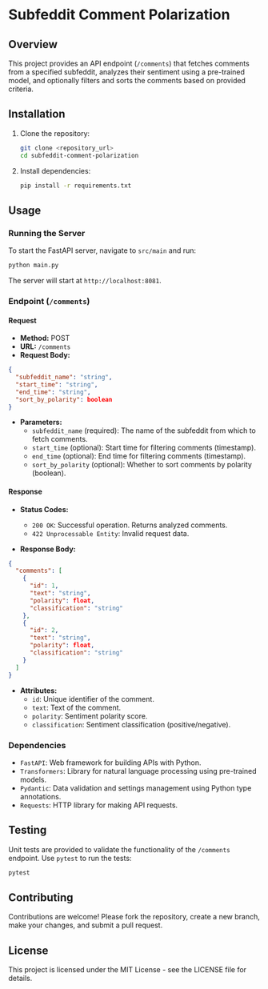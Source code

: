 
# Subfeddit Comment Polarization

## Overview

This project provides an API endpoint (`/comments`) that fetches comments from a specified subfeddit, analyzes their sentiment using a pre-trained model, and optionally filters and sorts the comments based on provided criteria.

## Installation

1. Clone the repository:

   ```bash
   git clone <repository_url>
   cd subfeddit-comment-polarization
   ```

2. Install dependencies:

   ```bash
   pip install -r requirements.txt
   ```

## Usage

### Running the Server

To start the FastAPI server, navigate to `src/main` and run:

```bash
python main.py
```

The server will start at `http://localhost:8081`.

### Endpoint (`/comments`)

#### Request

- **Method:** POST
- **URL:** `/comments`
- **Request Body:**

```json
{
  "subfeddit_name": "string",
  "start_time": "string",
  "end_time": "string",
  "sort_by_polarity": boolean
}
```

- **Parameters:**
  - `subfeddit_name` (required): The name of the subfeddit from which to fetch comments.
  - `start_time` (optional): Start time for filtering comments (timestamp).
  - `end_time` (optional): End time for filtering comments (timestamp).
  - `sort_by_polarity` (optional): Whether to sort comments by polarity (boolean).

#### Response

- **Status Codes:**
  - `200 OK`: Successful operation. Returns analyzed comments.
  - `422 Unprocessable Entity`: Invalid request data.

- **Response Body:**

```json
{
  "comments": [
    {
      "id": 1,
      "text": "string",
      "polarity": float,
      "classification": "string"
    },
    {
      "id": 2,
      "text": "string",
      "polarity": float,
      "classification": "string"
    }
  ]
}
```

- **Attributes:**
  - `id`: Unique identifier of the comment.
  - `text`: Text of the comment.
  - `polarity`: Sentiment polarity score.
  - `classification`: Sentiment classification (positive/negative).

### Dependencies

- `FastAPI`: Web framework for building APIs with Python.
- `Transformers`: Library for natural language processing using pre-trained models.
- `Pydantic`: Data validation and settings management using Python type annotations.
- `Requests`: HTTP library for making API requests.

## Testing

Unit tests are provided to validate the functionality of the `/comments` endpoint. Use `pytest` to run the tests:

```bash
pytest
```

## Contributing

Contributions are welcome! Please fork the repository, create a new branch, make your changes, and submit a pull request.

## License

This project is licensed under the MIT License - see the LICENSE file for details.
